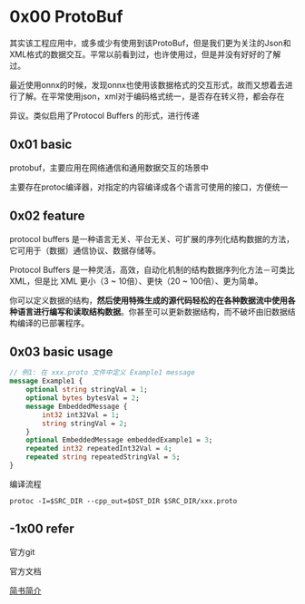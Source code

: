# 0x00 ProtoBuf

其实该工程应用中，或多或少有使用到该ProtoBuf，但是我们更为关注的Json和XML格式的数据交互。平常以前看到过，也许使用过，但是并没有好好的了解过。

最近使用onnx的时候，发现onnx也使用该数据格式的交互形式，故而又想着去进行了解。在平常使用json，xml对于编码格式统一，是否存在转义符，都会存在

异议。类似启用了Protocol Buffers 的形式，进行传递

## 0x01 basic 

protobuf，主要应用在网络通信和通用数据交互的场景中

主要存在protoc编译器，对指定的内容编译成各个语言可使用的接口，方便统一

## 0x02 feature

protocol buffers 是一种语言无关、平台无关、可扩展的序列化结构数据的方法，它可用于（数据）通信协议、数据存储等。

Protocol Buffers 是一种灵活，高效，自动化机制的结构数据序列化方法－可类比 XML，但是比 XML 更小（3 ~ 10倍）、更快（20 ~ 100倍）、更为简单。

你可以定义数据的结构，**然后使用特殊生成的源代码轻松的在各种数据流中使用各种语言进行编写和读取结构数据**。你甚至可以更新数据结构，而不破坏由旧数据结构编译的已部署程序。

## 0x03 basic usage

```protobuf
// 例1: 在 xxx.proto 文件中定义 Example1 message
message Example1 {
    optional string stringVal = 1;
    optional bytes bytesVal = 2;
    message EmbeddedMessage {
        int32 int32Val = 1;
        string stringVal = 2;
    }
    optional EmbeddedMessage embeddedExample1 = 3;
    repeated int32 repeatedInt32Val = 4;
    repeated string repeatedStringVal = 5;
}

```

编译流程

```
protoc -I=$SRC_DIR --cpp_out=$DST_DIR $SRC_DIR/xxx.proto
```



## -1x00 refer



官方git

官方文档

[简书简介](https://www.jianshu.com/p/a24c88c0526a)

